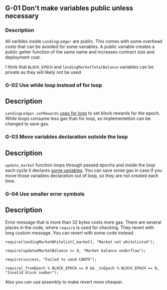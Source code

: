 ## G-01 Don't make variables public unless necessary
### Description
All varibles inside `LendingLedger` are public. This comes with some overhead costs that can be avoided for some variables. A public variable creates a public getter function of the same name and increases contract size and deployment cost.

I think that `BLOCK_EPOCH` and `lendingMarketTotalBalance` variables can be private as they will likely not be used.

### G-02 Use while loop instead of for loop
## Description
`LendingLedger.setRewards` [uses for loop](https://github.com/code-423n4/2024-01-canto/blob/main/src/LendingLedger.sol#L129-L131) to set block rewards for the epoch. While loops consume less gas than for loop, so implementetion can be changed  to save gas.

### G-03 Move variables declaration outside the loop
## Description
`update_market` function loops through passed epochs and inside the loop each cycle it declares [some variables](https://github.com/code-423n4/2024-01-canto/blob/main/src/LendingLedger.sol#L64-L67). You can save some gas in case if you move those variables declaration out of loop, so they are not created each time.

### G-04 Use smaller error symbols
## Description
Error message that is more than 32 bytes costs more gas. There are several places in the code, where `require` is used for checking. They revert with long custom message. You can revert with some code instead.
```solidity
require(lendingMarketWhitelist[_market], "Market not whitelisted");

require(updatedMarketBalance >= 0, "Market balance underflow");

require(success, "Failed to send CANTO");

require(_fromEpoch % BLOCK_EPOCH == 0 && _toEpoch % BLOCK_EPOCH == 0, "Invalid block number");
```

Also you can use assembly to make revert more cheaper.